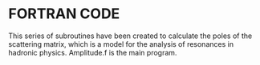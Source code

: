 # FORTRAN CODE
This series of subroutines have been created to calculate the poles of the scattering matrix, which is a model for the analysis of resonances in hadronic physics.
Amplitude.f is the main program.
